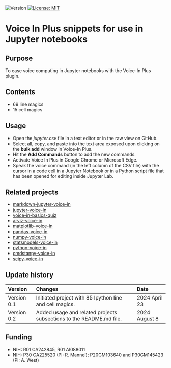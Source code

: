 ![Version](https://img.shields.io/static/v1?label=jupyter-voice-in&message=0.2&color=brightcolor)
[![License: MIT](https://img.shields.io/badge/License-MIT-blue.svg)](https://opensource.org/licenses/MIT)


# Voice In Plus snippets for use in Jupyter notebooks

## Purpose

To ease voice computing in Jupyter notebooks with the Voice-In Plus plugin.

## Contents

- 69 line magics
- 15 cell magics

## Usage

- Open the *jupyter.csv* file in a text editor or in the raw view on GitHub.
- Select all, copy, and paste into the text area exposed upon clicking on the **bulk add** window in Voice-In Plus.
- Hit the **Add Commands** button to add the new commands.
- Activate Voice In Plus in Google Chrome or Microsoft Edge.
- Speak the voice command (in the left column of the CSV file) with the cursor in a code cell in a Jupyter Notebook or in a Python script file that has been opened for editing inside Jupyter Lab.


## Related projects

- [markdown-jupyter-voice-in](https://github.com/MooersLab/markdown-jupyter-voice-in)
- [jupyter-voice-in](https://github.com/MooersLab/jupyter-voice-in)
- [voice-in-basics-quiz](https://github.com/MooersLab/voice-in-basics-quiz)
- [arviz-voice-in](https://github.com/MooersLab/arviz-voice-in)
- [matplotlib-voice-in](https://github.com/MooersLab/matplotlib-voice-in)
- [pandas-voice-in](https://github.com/MooersLab/pandas-voice-in)
- [numpy-voice-in](https://github.com/MooersLab/numpy-voice-in)
- [statsmodels-voice-in](https://github.com/MooersLab/statsmodels-voice-in)
- [python-voice-in](https://github.com/MooersLab/python-voice-in)
- [cmdstanpy-voice-in](https://github.com/MooersLab/cmdstanpy-voice-in)
- [scipy-voice-in](https://github.com/MooersLab/scipy-voice-in)



## Update history

|Version      | Changes                                                                                                                                    | Date                 |
|:-----------|:------------------------------------------------------------------------------------------------------------------------------------------|:--------------------|
| Version 0.1 |  Initiated project with 85 Ipython line and cell magics.                                                                                   | 2024 April 23        |
| Version 0.2 |   Added usage and related projects subsections to the README.md file.                                                                    | 2024 August 8         |

## Funding
- NIH: R01 CA242845, R01 AI088011
- NIH: P30 CA225520 (PI: R. Mannel); P20GM103640 and P30GM145423 (PI: A. West)
